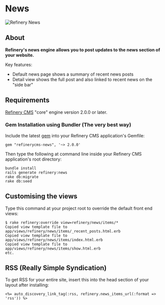 # News

![Refinery News](http://refinerycms.com/system/images/0000/0876/news.png)

## About

__Refinery's news engine allows you to post updates to the news section of your website.__

Key features:

* Default news page shows a summary of recent news posts
* Detail view shows the full post and also linked to recent news on the "side bar"

## Requirements

[Refinery CMS](http://refinerycms.com) "core" engine version 2.0.0 or later.

### Gem Installation using Bundler (The very best way)

Include the latest [gem](http://rubygems.org/gems/refinerycms-news) into your Refinery CMS application's Gemfile:

    gem "refinerycms-news", '~> 2.0.0'

Then type the following at command line inside your Refinery CMS application's root directory:

    bundle install
    rails generate refinery:news
    rake db:migrate
    rake db:seed

## Customising the views

Type this command at your project root to override the default front end views:

    $ rake refinery:override view=refinery/news/items/*
    Copied view template file to app/views/refinery/news/items/_recent_posts.html.erb
    Copied view template file to app/views/refinery/news/items/index.html.erb
    Copied view template file to app/views/refinery/news/items/show.html.erb
    etc.

## RSS (Really Simple Syndication)

To get RSS for your entire site, insert this into the head section of your layout after installing:

    <%= auto_discovery_link_tag(:rss, refinery.news_items_url(:format => 'rss')) %>